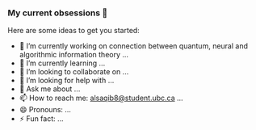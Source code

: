 ### My current obsessions 👋

Here are some ideas to get you started:

- 🔭 I’m currently working on connection between quantum, neural and algorithmic information theory ...
- 🌱 I’m currently learning ...
- 👯 I’m looking to collaborate on ...
- 🤔 I’m looking for help with ...
- 💬 Ask me about ...
- 📫 How to reach me: alsaqib8@student.ubc.ca ...
- 😄 Pronouns: ...
- ⚡ Fun fact: ...

